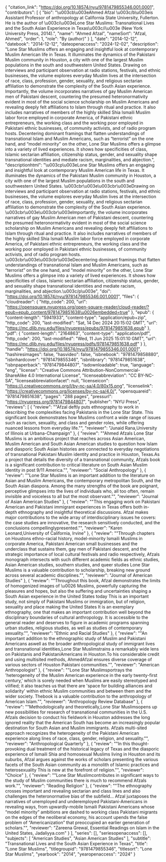 {
   "citation_link": "https://doi.org/10.18574/nyu/9781479855346.001.0001",
   "contributors": [
     {
       "bio": "\u003cb\u003eAhmed Afzal \u003c/b\u003eis Assistant Professor of anthropology at California State University, Fullerton. He is the author of \u003ci\u003eLone Star Muslims: Transnational Lives and the South Asian Experience in Texas\u003c/i\u003e (New York University Press, 2014).",
       "name": "Ahmed Afzal",
       "nameSort": "Afzal, Ahmed",
       "order": 1,
       "role": "By (author)"
     }
   ],
   "date": "2014-12-12",
   "datebook": "2014-12-12",
   "dateopenaccess": "2024-12-02",
   "description": "Lone Star Muslims offers an engaging and insightful look at contemporary Muslim American life in Texas. It illuminates the dynamics of the Pakistani Muslim community in Houston, a city with one of the largest Muslim populations in the south and southwestern United States. Drawing on interviews and participant observation at radio stations, festivals, and ethnic businesses, the volume explores everyday Muslim lives at the intersection of race, class, profession, gender, sexuality, and religious sectarian affiliation to demonstrate the complexity of the South Asian experience. Importantly, the volume incorporates narratives of gay Muslim American men of Pakistani descent, countering the presumed heteronormativity evident in most of the social science scholarship on Muslim Americans and revealing deeply felt affiliations to Islam through ritual and practice. It also includes narratives of members of the highly skilled Shia Ismaili Muslim labor force employed in corporate America, of Pakistani ethnic entrepreneurs, the working class and the working poor employed in Pakistani ethnic businesses, of community activists, and of radio program hosts.   Decentering dominant framings that flatten understandings of transnational Islam and Muslim Americans, such as “terrorist” on the one hand, and “model minority” on the other, Lone Star Muslims offers a glimpse into a variety of lived experiences. It shows how specificities of class, Islamic sectarian affiliation, citizenship status, gender, and sexuality shape transnational identities and mediate racism, marginalities, and abjection.",
   "descriptionhtml": "\u003cp\u003eLone Star Muslims offers an engaging and insightful look at contemporary Muslim American life in Texas. It illuminates the dynamics of the Pakistani Muslim community in Houston, a city with one of the largest Muslim populations in the south and southwestern United States. \u003cbr\u003e\u003cbr\u003eDrawing on interviews and participant observation at radio stations, festivals, and ethnic businesses, the volume explores everyday Muslim lives at the intersection of race, class, profession, gender, sexuality, and religious sectarian affiliation to demonstrate the complexity of the South Asian experience. \u003cbr\u003e\u003cbr\u003eImportantly, the volume incorporates narratives of gay Muslim American men of Pakistani descent, countering the presumed heteronormativity evident in most of the social science scholarship on Muslim Americans and revealing deeply felt affiliations to Islam through ritual and practice. It also includes narratives of members of the highly skilled Shia Ismaili Muslim labor force employed in corporate America, of Pakistani ethnic entrepreneurs, the working class and the working poor employed in Pakistani ethnic businesses, of community activists, and of radio program hosts.   \u003cbr\u003e\u003cbr\u003eDecentering dominant framings that flatten understandings of transnational Islam and Muslim Americans, such as “terrorist” on the one hand, and “model minority” on the other, Lone Star Muslims offers a glimpse into a variety of lived experiences. It shows how specificities of class, Islamic sectarian affiliation, citizenship status, gender, and sexuality shape transnational identities and mediate racism, marginalities, and abjection.\u003c/p\u003e",
   "doi": "https://doi.org/10.18574/nyu/9781479855346.001.0001",
   "files": {
     "cloudreader": {
       "http_code": 200,
       "url": "https://opensquare.nyupress.org/open-square-reader/cloud-reader/?epub=epub_content/9781479851638\u0026embedded=true"
     },
     "epub": {
       "content-length": "5941933",
       "content-type": "application/epub+zip",
       "http_code": 200,
       "last-modified": "Sat, 14 Dec 2024 20:15:02 GMT",
       "url": "https://mc.dlib.nyu.edu/files/nyupress/epubs/9781479851638.epub"
     },
     "pdf": {
       "content-length": "2164863",
       "content-type": "application/pdf",
       "http_code": 200,
       "last-modified": "Wed, 11 Jun 2025 15:01:10 GMT",
       "url": "https://mc.dlib.nyu.edu/files/nyupress/pdfs/9781479851638.pdf"
     }
   },
   "handle": "https://doi.org/10.18574/nyu/9781479855346.001.0001",
   "hashiresimages": false,
   "hasvideo": false,
   "isbnebook": "9781479858880",
   "isbnhardcover": "9781479855346",
   "isbnlibrary": "9781479851638",
   "isbnpaperback": "9781479844807",
   "isdownloadable": true,
   "language": "eng",
   "license": "Creative Commons Attribution-NonCommercial-ShareAlike 4.0 International License",
   "licenseabbreviation": "CC BY-NC-SA",
   "licenseabbreviationfacet": null,
   "licenseicon": "https://i.creativecommons.org/l/by-nc-sa/4.0/80x15.png",
   "licenselink": "https://creativecommons.org/licenses/by-nc-sa/4.0/",
   "opensquareid": "9781479851638",
   "pages": "288 pages",
   "pressurl": "https://nyupress.org/9781479844807",
   "publisher": "NYU Press",
   "reviews": [
     {
       "review": "\"Afzal deftly puts ethnography to work in describing the complexities facing Pakistanis in the Lone Star State. This significant book demonstrates how Muslims confront a wide range of issues such as racism, sexuality, and class and gender roles, while offering nuanced lessons from everyday life.\"",
       "reviewer": "Junaid Rana,University of Illinois at Urbana-Champaign"
     },
     {
       "review": "\"Ahmed Afzals Lone Star Muslims is an ambitious project that reaches across Asian American, Muslim American and South Asian American studies to question how Islam and diasporic South Asian histories are connected to everyday negotiations of transnational Pakistani Muslim identity and practice in Houston, Texas.As a project that details the diversity of a transnational community, Afzals book is a significant contribution to critical literature on South Asian Muslim identity in post 9/11 America.\"",
       "reviewer": "Social Anthropology"
     },
     {
       "review": "\"Lone Star Muslims is an important addition to the literature on Asian and Muslim Americans, the contemporary metropolitan South, and the South Asian diaspora. Among the many strengths of the book are poignant, perceptive glimpses into the lives of individuals who, all too often, remain invisible and voiceless to all but the most observant.\"",
       "reviewer": "Journal of Asian American Studies"
     },
     {
       "review": "\"This engaging work on Pakistani American and Pakistani immigrant experiences in Texas offers both in-depth ethnography and insightful theoretical discussions. Afzal makes major contributions to the wide array of interdisciplinary issues he covers: the case studies are innovative, the research sensitively conducted, and the conclusions compellinglypresented.\"",
       "reviewer": "Karen Leonard,University of California, Irvine"
     },
     {
       "review": "\"Through chapters on Houstons ethno-racial history, model-minority Ismaili Muslims in corporate America, Pakistani American small businesses and the underclass that sustains them, gay men of Pakistani descent, and the strategic importance of local cultural festivals and radio respectively, Afzals monograph intersects with such different academic fields as ethnic studies, Asian American studies, southern studies, and queer studies Lone Star Muslims is  a valuable contribution to scholarship, breaking new ground across several academic disciplines.\"",
       "reviewer": "Journal of American Studies"
     },
     {
       "review": "\"Throughout this book, Afzal demonstrates the limits of homogenized images of \u0026 Muslims, powerfully capturing the pleasures and hopes, but also the suffering and uncertainties shaping a South Asian experience in the United States today This is an important study, not simply of Pakistani Muslims or immigration, but of religion, sexuality and place making the United States It is an exemplary ethnography, one that makes an important contribution well beyond the disciplinary boundaries of cultural anthropology. It is accessible to the general reader and deserves to figure in academic programs spanning urban studies, religious studies, as well as studies of contemporary sexuality.\"",
       "reviewer": "Ethnic and Racial Studies"
     },
     {
       "review": "\"An important addition to the ethnographic study of Muslim and Pakistani Americans aswell as the broader anthropological study of immigrant lives and transnational identities,Lone Star Muslimstrains a remarkably wide lens on Pakistanis and PakistaniAmericans in Houston.To his considerable credit and using multisited methods, AhmedAfzal ensures diverse coverage of various sectors of Houston Pakistani communities.\"",
       "reviewer": "American Anthropologist"
     },
     {
       "review": "\"Lone Star Muslimsportrays the 'heterogeneity of the Muslim American experience in the early twenty-first century,' which is sorely needed when Muslims are easily stereotyped and vilified; it also teaches us that there are 'space for building alliances and solidarity' within ethnic Muslim communities and between them and the wider society. Thebook is a valuable contribution to the anthropology of American Islam.\"",
       "reviewer": "Anthropology Review Database"
     },
     {
       "review": "\"Methodologically and theoretically,Lone Star Muslimsopens up new possibilities for research of transnational communities in the U.S. Afzals decision to conduct his fieldwork in Houston addresses the long ignored reality that the American South has become an increasingly popular destination for South Asian and Muslim immigrants. Afzals multi-sited approach recognizes the heterogeneity of the Pakistani American experience along lines of race, class, gender, religion, and sexuality.\"",
       "reviewer": "Anthropological Quarterly"
     },
     {
       "review": "\"In this thought-provoking dual treatment of the historical legacy of Texas and the diasporic experience of Ismaili Shia and homosexual Muslims living in Houston and its suburbs, Afzal argues against the works of scholars presenting the various facets of the South Asian community as a monolith of Islamic practices and heterosexuality This is new at the forefront of religion.\"",
       "reviewer": "Choice"
     },
     {
       "review": "\"Lone Star Muslimcontributes in significant ways to the study of Muslim communities there is much to recommend Afzals work.\"",
       "reviewer": "Reading Religion"
     },
     {
       "review": "\"The ethnography crosses important and revealing sectarian and class lines and also challenges the heteronormative bias of the subfield... Afzal juxtaposes the narratives of unemployed and underemployed Pakistani-Americans in revealing ways, from upwardly-mobile Ismaili Pakistani Americans whose “model minority” ambitions are dashed to working class Pakistani migrants on the edges of the neoliberal economy, his account upends the false problem of “Americanization” that preoccupied an earlier generation of scholars.\"",
       "reviewer": "Zareena Grewal, Essential Readings on Islam in the United States, Jadaliyya.com"
     }
   ],
   "series": [],
   "seriesopenaccess": [],
   "subjects": [
     "American Studies",
     "Asian American Studies"
   ],
   "subtitle": "Transnational Lives and the South Asian Experience in Texas",
   "title": "Lone Star Muslims",
   "titlegroupid": "9781479855346",
   "titlesort": "Lone Star Muslims",
   "yearbook": "2014",
   "yearopenaccess": "2024"
 }
